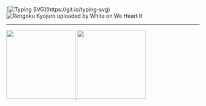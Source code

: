 [![Typing SVG](https://readme-typing-svg.herokuapp.com?font=Titan+One&size=40&pause=1000&color=FF0000&center=true&vCenter=true&width=1000&lines=Bem-Vindo+ao+meu+perfil!)](https://git.io/typing-svg)
![Rengoku Kyojuro uploaded by White on We Heart It](https://user-images.githubusercontent.com/112362301/200620810-af01c0c3-aa86-4b90-a210-a1c63277804c.gif)
<hr>
  <a href="https://github.com/RayTdC">

  <a href="https://github.com/RayTdC">
  <img height="180em" src="https://github-readme-stats.vercel.app/api?username=RayTdC&show_icons=true&theme=onedark&include_all_commits=true&count_private=true"/>
  <img height="180em" src="https://github-readme-stats.vercel.app/api/top-langs/?username=RayTdC&layout=compact&langs_count=7&theme=onedark"/>

